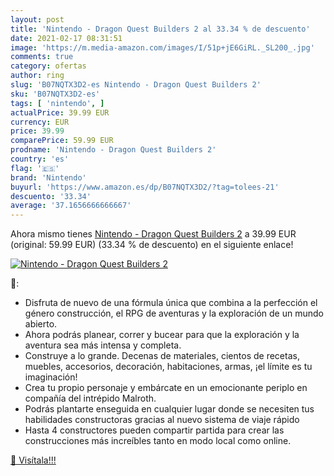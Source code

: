 ```yaml
---
layout: post
title: 'Nintendo - Dragon Quest Builders 2 al 33.34 % de descuento'
date: 2021-02-17 08:31:51
image: 'https://m.media-amazon.com/images/I/51p+jE6GiRL._SL200_.jpg'
comments: true
category: ofertas
author: ring
slug: 'B07NQTX3D2-es Nintendo - Dragon Quest Builders 2'
sku: 'B07NQTX3D2-es'
tags: [ 'nintendo', ]
actualPrice: 39.99 EUR
currency: EUR
price: 39.99
comparePrice: 59.99 EUR
prodname: 'Nintendo - Dragon Quest Builders 2'
country: 'es'
flag: '🇪🇸'
brand: 'Nintendo'
buyurl: 'https://www.amazon.es/dp/B07NQTX3D2/?tag=tolees-21'
descuento: '33.34'
average: '37.1656666666667'
---
```


Ahora mismo tienes [Nintendo - Dragon Quest Builders 2](https://www.amazon.es/dp/B07NQTX3D2/?tag=tolees-21) a 39.99 EUR (original: 59.99 EUR) (33.34 %  de descuento) en el siguiente enlace!

[![Nintendo - Dragon Quest Builders 2](https://m.media-amazon.com/images/I/51p+jE6GiRL._SL200_.jpg)](https://www.amazon.es/dp/B07NQTX3D2/?tag=tolees-21)

🔎:

- Disfruta de nuevo de una fórmula única que combina a la perfección el género construcción, el RPG de aventuras y la exploración de un mundo abierto.
- Ahora podrás planear, correr y bucear para que la exploración y la aventura sea más intensa y completa.
- Construye a lo grande. Decenas de materiales, cientos de recetas, muebles, accesorios, decoración, habitaciones, armas, ¡el límite es tu imaginación!
- Crea tu propio personaje y embárcate en un emocionante periplo en compañía del intrépido Malroth.
- Podrás plantarte enseguida en cualquier lugar donde se necesiten tus habilidades constructoras gracias al nuevo sistema de viaje rápido
- Hasta 4 constructores pueden compartir partida para crear las construcciones más increíbles tanto en modo local como online.

[🛒 Visítala!!!](https://www.amazon.es/dp/B07NQTX3D2/?tag=tolees-21)
